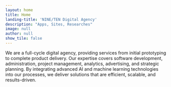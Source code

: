 ```yaml
---
layout: home
title: Home
landing-title: 'NINE/TEN Digital Agency'
description: "Apps, Sites, Researches"
image: null
author: null
show_tile: false
---
```


We are a full-cycle digital agency, providing services from initial prototyping to complete product delivery. Our expertise covers software development, administration, project management, analytics, advertising, and strategic planning. By integrating advanced AI and machine learning technologies into our processes, we deliver solutions that are efficient, scalable, and results-driven.
